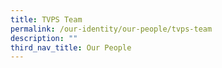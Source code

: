 ```yaml
---
title: TVPS Team
permalink: /our-identity/our-people/tvps-team
description: ""
third_nav_title: Our People
---
```

